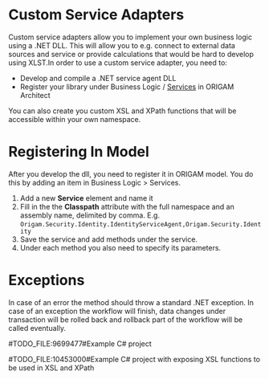 # Custom Service Adapters

Custom service adapters allow you to implement your own business logic using a .NET DLL. This will allow you to e.g. connect to external data sources and service or provide calculations that would be hard to develop using XLST.In order to use a custom service adapter, you need to:

-   Develop and compile a .NET service agent DLL
-   Register your library under Business Logic / [Services](/t/Services) in ORIGAM Architect

You can also create you custom XSL and XPath functions that will be accessible within your own namespace.

# Registering In Model

After you develop the dll, you need to register it in ORIGAM model. You do this by adding an item in Business Logic \> Services.

1.  Add a new **Service** element and name it
2.  Fill in the the **Classpath** attribute with the full namespace and an assembly name, delimited by comma. E.g. `Origam.Security.Identity.IdentityServiceAgent,Origam.Security.Identity`
3.  Save the service and add methods under the service.
4.  Under each method you also need to specify its parameters.

# Exceptions

In case of an error the method should throw a standard .NET exception. In case of an exception the workflow will finish, data changes under transaction will be rolled back and rollback part of the workflow will be called eventually.

#TODO_FILE:9699477#Example C# project

#TODO_FILE:10453000#Example C# project with exposing XSL functions to be used in XSL and XPath
